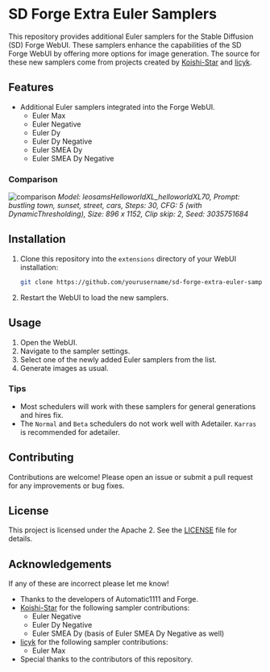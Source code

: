 # SD Forge Extra Euler Samplers

This repository provides additional Euler samplers for the Stable Diffusion (SD) Forge WebUI. These samplers enhance the capabilities of the SD Forge WebUI by offering more options for image generation.
The source for these new samplers come from projects created by [Koishi-Star](https://github.com/Koishi-Star/Euler-Smea-Dyn-Sampler) and [licyk](https://github.com/licyk/advanced_euler_sampler_extension/tree/main).

## Features

- Additional Euler samplers integrated into the Forge WebUI.
  - Euler Max
  - Euler Negative
  - Euler Dy
  - Euler Dy Negative
  - Euler SMEA Dy
  - Euler SMEA Dy Negative
 
### Comparison

![comparison](https://github.com/user-attachments/assets/3d332ea5-14b4-4e86-af4f-a7c9f9938a0e)
*Model: leosamsHelloworldXL_helloworldXL70, Prompt: bustling town, sunset, street, cars, Steps: 30,
CFG: 5 (with DynamicThresholding), Size: 896 x 1152, Clip skip: 2, Seed: 3035751684*

## Installation

1. Clone this repository into the `extensions` directory of your WebUI installation:
    ```sh
    git clone https://github.com/yourusername/sd-forge-extra-euler-samplers.git
    ```
2. Restart the WebUI to load the new samplers.

## Usage

1. Open the WebUI.
2. Navigate to the sampler settings.
3. Select one of the newly added Euler samplers from the list.
4. Generate images as usual.

### Tips

- Most schedulers will work with these samplers for general generations and hires fix.
- The `Normal` and `Beta` schedulers do not work well with Adetailer. `Karras` is recommended for adetailer.

## Contributing

Contributions are welcome! Please open an issue or submit a pull request for any improvements or bug fixes.

## License

This project is licensed under the Apache 2. See the [LICENSE](LICENSE) file for details.

## Acknowledgements

If any of these are incorrect please let me know!

- Thanks to the developers of Automatic1111 and Forge.
- [Koishi-Star](https://github.com/Koishi-Star/Euler-Smea-Dyn-Sampler) for the following sampler contributions:
  - Euler Negative
  - Euler Dy Negative
  - Euler SMEA Dy (basis of Euler SMEA Dy Negative as well)
- [licyk](https://github.com/licyk/advanced_euler_sampler_extension/tree/main) for the following sampler contributions:
  - Euler Max
- Special thanks to the contributors of this repository.
